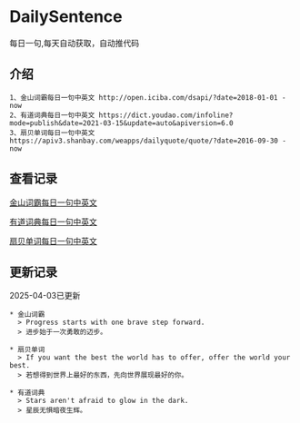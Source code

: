 # DailySentence

每日一句,每天自动获取，自动推代码

## 介绍

```
1、金山词霸每日一句中英文 http://open.iciba.com/dsapi/?date=2018-01-01 - now
2、有道词典每日一句中英文 https://dict.youdao.com/infoline?mode=publish&date=2021-03-15&update=auto&apiversion=6.0
3、扇贝单词每日一句中英文 https://apiv3.shanbay.com/weapps/dailyquote/quote/?date=2016-09-30 - now
```

## 查看记录

[金山词霸每日一句中英文](./data/iciba/)

[有道词典每日一句中英文](./data/youdao/)

[扇贝单词每日一句中英文](./data/shanbay/)

## 更新记录
2025-04-03已更新 
```
* 金山词霸
  > Progress starts with one brave step forward.
  > 进步始于一次勇敢的迈步。

* 扇贝单词
  > If you want the best the world has to offer, offer the world your best.
  > 若想得到世界上最好的东西，先向世界展现最好的你。

* 有道词典
  > Stars aren't afraid to glow in the dark.
  > 星辰无惧暗夜生辉。

```
